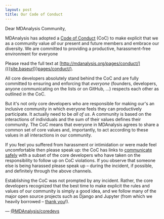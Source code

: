 ```yaml
---
layout: post
title: Our Code of Conduct
---
```



Dear MDAnalysis Community,

MDAnalysis has adopted a
[Code of Conduct]({{site.baseurl}}pages/conduct/) (CoC) to make
explicit that we as a community value *all* our present and future
members and embrace our diversity. We are committed to providing a
productive, harassment-free environment for everyone

Please read the full text at
[http://mdanalysis.org/pages/conduct/]({{site.baseurl}}pages/conduct/).

All core developers absolutely stand behind the CoC and are fully
committed to ensuring and enforcing that *everyone* (founders,
developers, anyone communicating on the lists or on GitHub, ...)
respects each other as outlined in the CoC.

But it's not only core developers who are responsible for making our's
an inclusive community in which everyone feels they can productively
participate. It actually need to be *all of us*. A community is based on
the interactions of individuals and the sum of their values defines
their community. The CoC means that everyone in MDAnalysis agrees to
share a common set of core values and, importantly, to act according
to these values in all interactions in our community.

If you feel you suffered from harassment or intimidation or were made
feel uncomfortable then please speak up: the CoC has links to
[communicate safely]({{site.baseurl}}pages/conduct/#reporting) with a
subset of the core developers who have taken on the responsibility to
follow up on CoC violations. If you observe that someone else is being
harassed please speak up – during the incident, if possible, and
definitely through the above channels.

Establishing the CoC was not prompted by any incident. Rather, the
core developers recognized that the best time to make explicit the
rules and values of our community is simply a good idea, and we follow
many of the major open source projects such as Django and Jupyter
(from which we heavily borrowed – [thank you]({{site.baseurl}}pages/conduct/#acknowledgment)!).

— [@MDAnalysis/coredevs](https://github.com/orgs/MDAnalysis/teams/coredevs)
